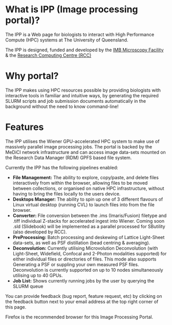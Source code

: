 #  What is IPP (Image processing portal)?

The IPP is a Web page for biologists to interact with High Performance Compute (HPC) systems at The University of Queensland.

The IPP is designed, funded and developed by the [IMB Microscopy Facility](https://imb.uq.edu.au/microscopy) & the [Research Computing Centre (RCC)](https://rcc.uq.edu.au/)

# Why portal? 

The IPP makes using HPC resources possible by providing biologists with interactive tools in familiar and intuitive ways, by generating the required SLURM scripts and job submission documents automatically in the background without the need to know command-line! 

# Features


The IPP utilises the Wiener GPU-accelerated HPC system to make use of massively parallel image processing jobs. The portal is backed by the MeDiCI network infrastructure and can access image data-sets mounted on the Research Data Manager (RDM) GPFS based file system.

Currently the IPP has the following pipelines enabled:

* **File Management:** The ability to explore, copy/paste, and delete files interactively from within the browser, allowing files to be moved between collections, or organised on native HPC infrastructure, without having to bring the files locally to the users device.
* **Desktops Manager:** The ability to spin up one of 3 different flavours of Linux virtual desktop (running CVL) to launch files into from the file browser.
* **Converter:** File conversion between the .ims (Imaris/Fusion) filetype and .tiff individual Z-stacks for accelerated ingest into Wiener. Coming soon .sld (Slidebook) will be implemented as a parallel processed for SButility (also developed by RCC).
* **PreProcessing:** Batch processing and deskewing of Lattice Light-Sheet data-sets, as well as PSF distillation (bead centring & averaging).
* **Deconvolution:** Currently utilising Microvolution Deconvolution (with Light-Sheet, Widefield, Confocal and 2-Photon modalities supported) for either individual files or directories of files. This mode also supports Generating a PSF or suppling your own measured PSF files. Deconvolution is currently supported on up to 10 nodes simultaneously utilising up to 40 GPUs.
* **Job List:** Shows currently running jobs by the user by querying the SLURM queue


You can provide feedback (bug report, feature request, etc) by clicking on the feedback button next to your email address at the top right corner of this page.

Firefox is the recommended browser for this Image Processing Portal.
